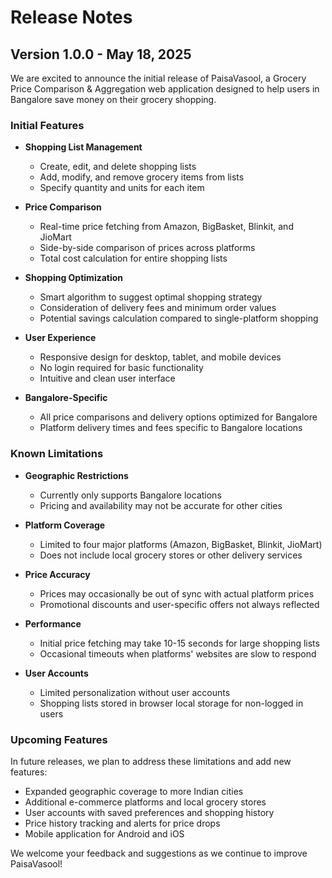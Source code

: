 # Release Notes

## Version 1.0.0 - May 18, 2025

We are excited to announce the initial release of PaisaVasool, a Grocery Price Comparison & Aggregation web application designed to help users in Bangalore save money on their grocery shopping.

### Initial Features

- **Shopping List Management**
  - Create, edit, and delete shopping lists
  - Add, modify, and remove grocery items from lists
  - Specify quantity and units for each item

- **Price Comparison**
  - Real-time price fetching from Amazon, BigBasket, Blinkit, and JioMart
  - Side-by-side comparison of prices across platforms
  - Total cost calculation for entire shopping lists

- **Shopping Optimization**
  - Smart algorithm to suggest optimal shopping strategy
  - Consideration of delivery fees and minimum order values
  - Potential savings calculation compared to single-platform shopping

- **User Experience**
  - Responsive design for desktop, tablet, and mobile devices
  - No login required for basic functionality
  - Intuitive and clean user interface

- **Bangalore-Specific**
  - All price comparisons and delivery options optimized for Bangalore
  - Platform delivery times and fees specific to Bangalore locations

### Known Limitations

- **Geographic Restrictions**
  - Currently only supports Bangalore locations
  - Pricing and availability may not be accurate for other cities

- **Platform Coverage**
  - Limited to four major platforms (Amazon, BigBasket, Blinkit, JioMart)
  - Does not include local grocery stores or other delivery services

- **Price Accuracy**
  - Prices may occasionally be out of sync with actual platform prices
  - Promotional discounts and user-specific offers not always reflected

- **Performance**
  - Initial price fetching may take 10-15 seconds for large shopping lists
  - Occasional timeouts when platforms' websites are slow to respond

- **User Accounts**
  - Limited personalization without user accounts
  - Shopping lists stored in browser local storage for non-logged in users

### Upcoming Features

In future releases, we plan to address these limitations and add new features:

- Expanded geographic coverage to more Indian cities
- Additional e-commerce platforms and local grocery stores
- User accounts with saved preferences and shopping history
- Price history tracking and alerts for price drops
- Mobile application for Android and iOS

We welcome your feedback and suggestions as we continue to improve PaisaVasool!
